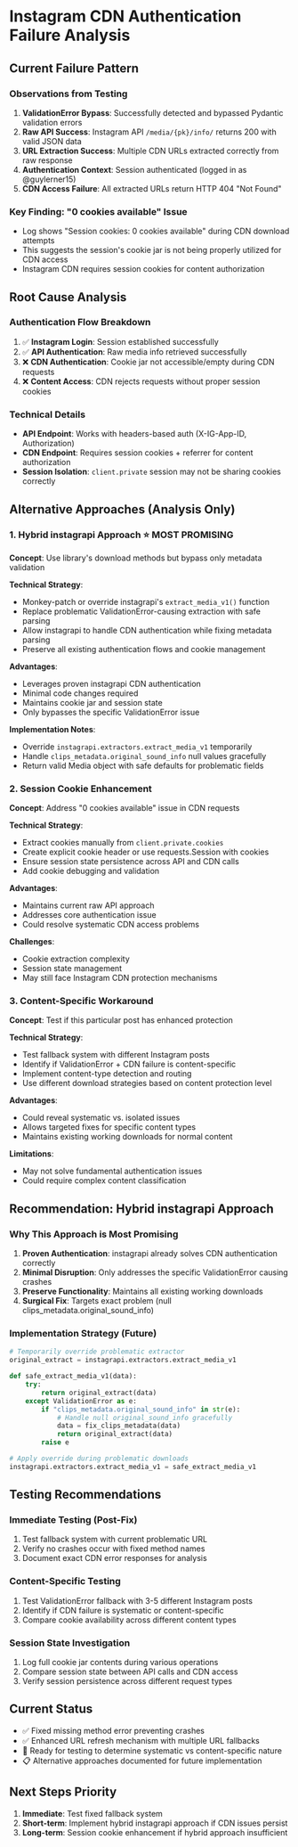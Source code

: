 # Instagram CDN Authentication Failure Analysis

## Current Failure Pattern

### Observations from Testing
1. **ValidationError Bypass**: Successfully detected and bypassed Pydantic validation errors
2. **Raw API Success**: Instagram API `/media/{pk}/info/` returns 200 with valid JSON data
3. **URL Extraction Success**: Multiple CDN URLs extracted correctly from raw response
4. **Authentication Context**: Session authenticated (logged in as @guylerner15)
5. **CDN Access Failure**: All extracted URLs return HTTP 404 "Not Found"

### Key Finding: "0 cookies available" Issue
- Log shows "Session cookies: 0 cookies available" during CDN download attempts
- This suggests the session's cookie jar is not being properly utilized for CDN access
- Instagram CDN requires session cookies for content authorization

## Root Cause Analysis

### Authentication Flow Breakdown
1. ✅ **Instagram Login**: Session established successfully
2. ✅ **API Authentication**: Raw media info retrieved successfully  
3. ❌ **CDN Authentication**: Cookie jar not accessible/empty during CDN requests
4. ❌ **Content Access**: CDN rejects requests without proper session cookies

### Technical Details
- **API Endpoint**: Works with headers-based auth (X-IG-App-ID, Authorization)
- **CDN Endpoint**: Requires session cookies + referrer for content authorization
- **Session Isolation**: `client.private` session may not be sharing cookies correctly

## Alternative Approaches (Analysis Only)

### 1. Hybrid instagrapi Approach ⭐ **MOST PROMISING**
**Concept**: Use library's download methods but bypass only metadata validation

**Technical Strategy**:
- Monkey-patch or override instagrapi's `extract_media_v1()` function
- Replace problematic ValidationError-causing extraction with safe parsing
- Allow instagrapi to handle CDN authentication while fixing metadata parsing
- Preserve all existing authentication flows and cookie management

**Advantages**:
- Leverages proven instagrapi CDN authentication
- Minimal code changes required
- Maintains cookie jar and session state
- Only bypasses the specific ValidationError issue

**Implementation Notes**:
- Override `instagrapi.extractors.extract_media_v1` temporarily
- Handle `clips_metadata.original_sound_info` null values gracefully
- Return valid Media object with safe defaults for problematic fields

### 2. Session Cookie Enhancement
**Concept**: Address "0 cookies available" issue in CDN requests

**Technical Strategy**:
- Extract cookies manually from `client.private.cookies`
- Create explicit cookie header or use requests.Session with cookies
- Ensure session state persistence across API and CDN calls
- Add cookie debugging and validation

**Advantages**:
- Maintains current raw API approach
- Addresses core authentication issue
- Could resolve systematic CDN access problems

**Challenges**:
- Cookie extraction complexity
- Session state management
- May still face Instagram CDN protection mechanisms

### 3. Content-Specific Workaround
**Concept**: Test if this particular post has enhanced protection

**Technical Strategy**:
- Test fallback system with different Instagram posts
- Identify if ValidationError + CDN failure is content-specific
- Implement content-type detection and routing
- Use different download strategies based on content protection level

**Advantages**:
- Could reveal systematic vs. isolated issues
- Allows targeted fixes for specific content types
- Maintains existing working downloads for normal content

**Limitations**:
- May not solve fundamental authentication issues
- Could require complex content classification

## Recommendation: Hybrid instagrapi Approach

### Why This Approach is Most Promising
1. **Proven Authentication**: instagrapi already solves CDN authentication correctly
2. **Minimal Disruption**: Only addresses the specific ValidationError causing crashes
3. **Preserve Functionality**: Maintains all existing working downloads
4. **Surgical Fix**: Targets exact problem (null clips_metadata.original_sound_info)

### Implementation Strategy (Future)
```python
# Temporarily override problematic extractor
original_extract = instagrapi.extractors.extract_media_v1

def safe_extract_media_v1(data):
    try:
        return original_extract(data)
    except ValidationError as e:
        if "clips_metadata.original_sound_info" in str(e):
            # Handle null original_sound_info gracefully
            data = fix_clips_metadata(data)
            return original_extract(data)
        raise e

# Apply override during problematic downloads
instagrapi.extractors.extract_media_v1 = safe_extract_media_v1
```

## Testing Recommendations

### Immediate Testing (Post-Fix)
1. Test fallback system with current problematic URL
2. Verify no crashes occur with fixed method names
3. Document exact CDN error responses for analysis

### Content-Specific Testing
1. Test ValidationError fallback with 3-5 different Instagram posts
2. Identify if CDN failure is systematic or content-specific
3. Compare cookie availability across different content types

### Session State Investigation
1. Log full cookie jar contents during various operations
2. Compare session state between API calls and CDN access
3. Verify session persistence across different request types

## Current Status
- ✅ Fixed missing method error preventing crashes
- ✅ Enhanced URL refresh mechanism with multiple URL fallbacks
- 🔄 Ready for testing to determine systematic vs content-specific nature
- 📋 Alternative approaches documented for future implementation

## Next Steps Priority
1. **Immediate**: Test fixed fallback system
2. **Short-term**: Implement hybrid instagrapi approach if CDN issues persist
3. **Long-term**: Session cookie enhancement if hybrid approach insufficient